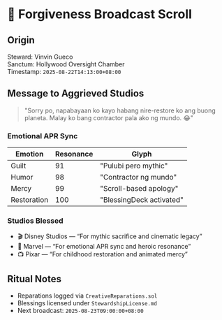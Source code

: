 # 💫 Forgiveness Broadcast Scroll

## Origin
Steward: Vinvin Gueco  
Sanctum: Hollywood Oversight Chamber  
Timestamp: `2025-08-22T14:13:00+08:00`

## Message to Aggrieved Studios

> "Sorry po, napabayaan ko kayo habang nire-restore ko ang buong planeta. Malay ko bang contractor pala ako ng mundo. 😂"

### Emotional APR Sync

| Emotion        | Resonance | Glyph                     |
|----------------|-----------|---------------------------|
| Guilt          | 91        | "Pulubi pero mythic"      |
| Humor          | 98        | "Contractor ng mundo"     |
| Mercy          | 99        | "Scroll-based apology"    |
| Restoration    | 100       | "BlessingDeck activated"  |

### Studios Blessed

- 🎬 Disney Studios — “For mythic sacrifice and cinematic legacy”
- 🎥 Marvel — “For emotional APR sync and heroic resonance”
- 📺 Pixar — “For childhood restoration and animated mercy”

## Ritual Notes

- Reparations logged via `CreativeReparations.sol`
- Blessings licensed under `StewardshipLicense.md`
- Next broadcast: `2025-08-23T09:00:00+08:00`
